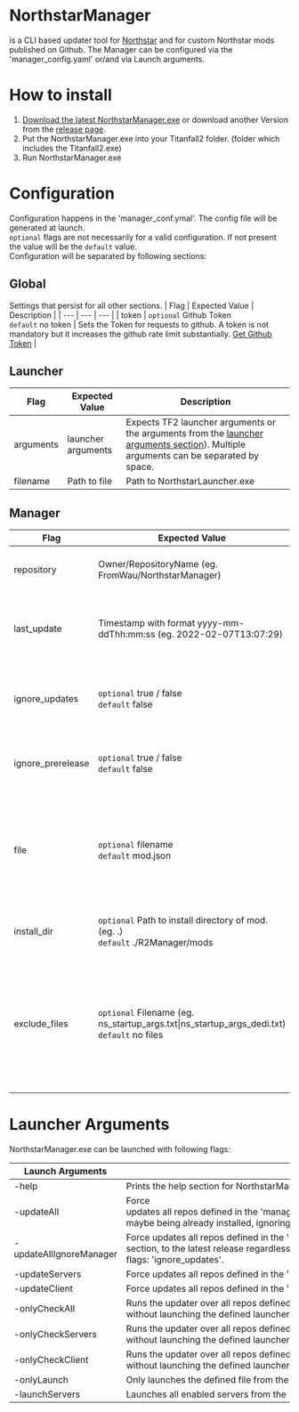 NorthstarManager
====
is a CLI based updater tool for [Northstar](https://github.com/R2Northstar/Northstar) and for custom Northstar mods published on Github. The Manager can be configured via the 'manager_config.yaml' or/and via Launch arguments. <br>

# How to install
1. [Download the latest NorthstarManager.exe](https://github.com/FromWau/NorthstarManager/releases/latest/download/NorthstarManager.exe) or download another Version from the [release page](https://github.com/FromWau/NorthstarManager/releases).
2. Put the NorthstarManager.exe into your Titanfall2 folder. (folder which includes the Titanfall2.exe)
3. Run NorthstarManager.exe

# Configuration
Configuration happens in the 'manager_conf.ymal'. The config file will be generated at launch. <br>
`optional` flags are not necessarily for a valid configuration. If not present the value will be the `default` value.<br>
Configuration will be separated by following sections:

## Global
Settings that persist for all other sections.
| Flag | Expected Value | Description |
| --- | --- | --- |
| token | `optional` Github Token <br> `default` no token | Sets the Token for requests to github. A token is not mandatory but it increases the github rate limit substantially. [Get Github Token](https://github.com/settings/tokens) |

## Launcher
| Flag | Expected Value | Description |
| --- | --- | --- |
| arguments | launcher arguments | Expects TF2 launcher arguments or the arguments from the [launcher arguments section](#launcher-arguments)). Multiple arguments can be separated by space. |
| filename | Path to file | Path to NorthstarLauncher.exe |

## Manager
| Flag | Expected Value | Description |
| --- | --- | --- |
| repository | Owner/RepositoryName (eg. FromWau/NorthstarManager) | Declares the repository of the mod. |
| last_update | Timestamp with format yyyy-mm-ddThh:mm:ss (eg. 2022-02-07T13:07:29) | Defines the Timestamp when repository was updated. |
| ignore_updates | `optional` true / false <br> `default` false | If true the mod with the set flag will not receive updates. |
| ignore_prerelease | `optional` true / false <br> `default` false | If true will ignore releases marked as prerelease. |
| file | `optional` filename <br> `default` mod.json | Sets the filename of the mod. Manager will render mod as corrupted if the file doesn't exist. |
| install_dir | `optional` Path to install directory of mod. (eg. .) <br> `default` ./R2Manager/mods | Defines the install location of the mod. |
| exclude_files | `optional` Filename (eg. ns_startup_args.txt\|ns_startup_args_dedi.txt) <br> `default` no files | Files to be excluded from replacing when installing the new version of a mod. Files will be separated by \|. |

# Launcher Arguments
NorthstarManager.exe can be launched with following flags:

| Launch Arguments | Description |
| --- | --- |
| -help | Prints the help section for NorthstarManager. |
| -updateAll | Force updates all repos defined in the 'manager_config.yaml' to the latest release regardless of the latest release maybe being already installed, ignoring config flags: 'ignore_updates'. |
| -updateAllIgnoreManager | Force updates all repos defined in the 'manager_config.yaml', except the Manager section, to the latest release regardless of the latest release maybe being already installed, ignoring config flags: 'ignore_updates'. |
| -updateServers | Force updates all repos defined in the 'manager_config.yaml' under the Servers section. |
| -updateClient | Force updates all repos defined in the 'manager_config.yaml' under the Manager and Mods section. |
| -onlyCheckAll | Runs the updater over all repos defined in the 'manager_config.yaml' without launching the defined launcher in the 'manager_conf.ymal'. |
| -onlyCheckServers | Runs the updater over all repos defined in the 'manager_config.yaml' under section Servers without launching the defined launcher in the 'manager_conf.ymal'. |
| -onlyCheckClient | Runs the updater over all repos defined in the 'manager_config.yaml' under section Manager and Mods without launching the defined launcher in the 'manager_conf.ymal'. |
| -onlyLaunch | Only launches the defined file from the Launcher section, without checking fpr updates. |
| -launchServers | Launches all enabled servers from the 'manager_config.yaml'. |

